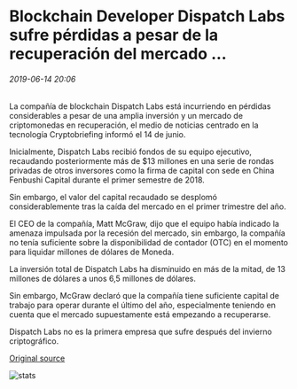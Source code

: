 # Blockchain Developer Dispatch Labs sufre pérdidas a pesar de la recuperación del mercado ...

###### 2019-06-14 20:06

La compañía de blockchain Dispatch Labs está incurriendo en pérdidas considerables a pesar de una amplia inversión y un mercado de criptomonedas en recuperación, el medio de noticias centrado en la tecnología Cryptobriefing informó el 14 de junio.

Inicialmente, Dispatch Labs recibió fondos de su equipo ejecutivo, recaudando posteriormente más de $13 millones en una serie de rondas privadas de otros inversores como la firma de capital con sede en China Fenbushi Capital durante el primer semestre de 2018.

Sin embargo, el valor del capital recaudado se desplomó considerablemente tras la caída del mercado en el primer trimestre del año.

El CEO de la compañía, Matt McGraw, dijo que el equipo había indicado la amenaza impulsada por la recesión del mercado, sin embargo, la compañía no tenía suficiente sobre la disponibilidad de contador (OTC) en el momento para liquidar millones de dólares de Moneda.

La inversión total de Dispatch Labs ha disminuido en más de la mitad, de 13 millones de dólares a unos 6,5 millones de dólares.

Sin embargo, McGraw declaró que la compañía tiene suficiente capital de trabajo para operar durante el último del año, especialmente teniendo en cuenta que el mercado supuestamente está empezando a recuperarse.

Dispatch Labs no es la primera empresa que sufre después del invierno criptográfico.

[Original source](https://cointelegraph.com/news/blockchain-developer-dispatch-labs-suffers-losses-despite-market-recovery)

![stats](https://c.statcounter.com/11760860/0/a89fa40b/1/ "stats")